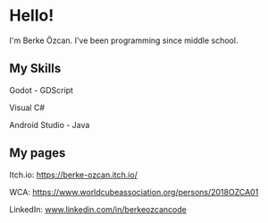 # Hello!

I'm Berke Özcan. I've been programming since middle school.

## My Skills

Godot - GDScript

Visual C#

Android Studio - Java

## My pages

Itch.io: https://berke-ozcan.itch.io/

WCA: https://www.worldcubeassociation.org/persons/2018OZCA01

LinkedIn: www.linkedin.com/in/berkeozcancode



<!--
**berke-ozcan/berke-ozcan** is a ✨ _special_ ✨ repository because its `README.md` (this file) appears on your GitHub profile.

Here are some ideas to get you started:

- 🔭 I’m currently working on ...
- 🌱 I’m currently learning ...
- 👯 I’m looking to collaborate on ...
- 🤔 I’m looking for help with ...
- 💬 Ask me about ...
- 📫 How to reach me: ...
- 😄 Pronouns: ...
- ⚡ Fun fact: ...
-->
